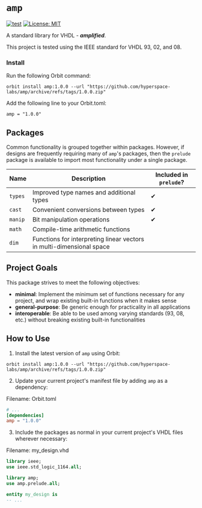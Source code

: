 # `amp`

[![test](https://github.com/hyperspace-labs/amp/actions/workflows/test.yml/badge.svg)](https://github.com/hyperspace-labs/amp/actions/workflows/test.yml) [![License: MIT](https://img.shields.io/badge/License-MIT-yellow.svg)](https://opensource.org/licenses/MIT)

A standard library for VHDL - ___amplified___.

This project is tested using the IEEE standard for VHDL 93, 02, and 08.

### Install

Run the following Orbit command:
```
orbit install amp:1.0.0 --url "https://github.com/hyperspace-labs/amp/archive/refs/tags/1.0.0.zip"
```

Add the following line to your Orbit.toml:
```
amp = "1.0.0"
```

## Packages

Common functionality is grouped together within packages. However, if designs are frequently requiring many of `amp`'s packages, then the `prelude` package is available to import most functionality under a single package.

Name | Description | Included in `prelude`?
-- | -- | --
`types` | Improved type names and additional types | ✔ 
`cast` | Convenient conversions between types | ✔ 
`manip` | Bit manipulation operations | ✔ 
`math` | Compile-time arithmetic functions |
`dim` | Functions for interpreting linear vectors in multi-dimensional space | 

## Project Goals

This package strives to meet the following objectives:
- __minimal__: Implement the minimum set of functions necessary for any project, and wrap existing built-in functions when it makes sense
- __general-purpose__: Be generic enough for practicality in all applications
- __interoperable__: Be able to be used among varying standards (93, 08, etc.) without breaking existing built-in functionalities


## How to Use

1. Install the latest version of `amp` using Orbit:

```
orbit install amp:1.0.0 --url "https://github.com/hyperspace-labs/amp/archive/refs/tags/1.0.0.zip"
```

2. Update your current project's manifest file by adding `amp` as a dependency:

Filename: Orbit.toml
``` toml
# ...
[dependencies]
amp = "1.0.0"
```

3. Include the packages as normal in your current project's VHDL files wherever necessary:

Filename: my_design.vhd
``` vhdl
library ieee;
use ieee.std_logic_1164.all;

library amp;
use amp.prelude.all;

entity my_design is
-- ...
```